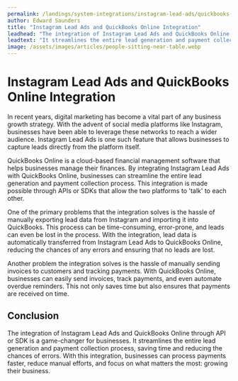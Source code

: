 ```yaml
---
permalink: /landings/system-integrations/instagram-lead-ads/quickbooks-online
author: Edward Saunders
title: "Instagram Lead Ads and QuickBooks Online Integration"
leadhead: "The integration of Instagram Lead Ads and QuickBooks Online through API or SDK is a game-changer for businesses"
leadtext: "It streamlines the entire lead generation and payment collection process, saving time and reducing the chances of errors. With this integration, businesses can process payments faster, reduce manual efforts, and focus on what matters the most: growing their business."
image: /assets/images/articles/people-sitting-near-table.webp
---
```

<div class="arttext">	<h1>Instagram Lead Ads and QuickBooks Online Integration</h1>
	<p>In recent years, digital marketing has become a vital part of any business growth strategy. With the advent of social media platforms like Instagram, businesses have been able to leverage these networks to reach a wider audience. Instagram Lead Ads is one such feature that allows businesses to capture leads directly from the platform itself.</p>
	<p>QuickBooks Online is a cloud-based financial management software that helps businesses manage their finances. By integrating Instagram Lead Ads with QuickBooks Online, businesses can streamline the entire lead generation and payment collection process. This integration is made possible through APIs or SDKs that allow the two platforms to 'talk' to each other.</p>
	<p>One of the primary problems that the integration solves is the hassle of manually exporting lead data from Instagram and importing it into QuickBooks. This process can be time-consuming, error-prone, and leads can even be lost in the process. With the integration, lead data is automatically transferred from Instagram Lead Ads to QuickBooks Online, reducing the chances of any errors and ensuring that no leads are lost.</p>
	<p>Another problem the integration solves is the hassle of manually sending invoices to customers and tracking payments. With QuickBooks Online, businesses can easily send invoices, track payments, and even automate overdue reminders. This not only saves time but also ensures that payments are received on time.</p>
	<h2>Conclusion</h2>
	<p>The integration of Instagram Lead Ads and QuickBooks Online through API or SDK is a game-changer for businesses. It streamlines the entire lead generation and payment collection process, saving time and reducing the chances of errors. With this integration, businesses can process payments faster, reduce manual efforts, and focus on what matters the most: growing their business.</p>
</div>